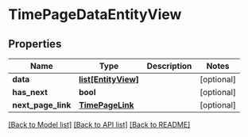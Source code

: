 # TimePageDataEntityView

## Properties
Name | Type | Description | Notes
------------ | ------------- | ------------- | -------------
**data** | [**list[EntityView]**](EntityView.md) |  | [optional] 
**has_next** | **bool** |  | [optional] 
**next_page_link** | [**TimePageLink**](TimePageLink.md) |  | [optional] 

[[Back to Model list]](../README.md#documentation-for-models) [[Back to API list]](../README.md#documentation-for-api-endpoints) [[Back to README]](../README.md)

